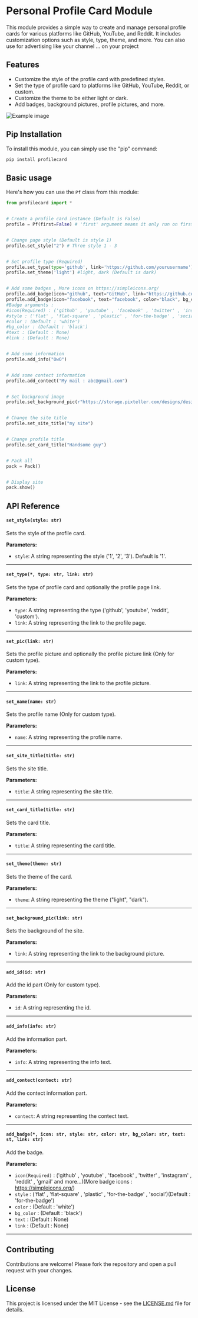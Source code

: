 
# Personal Profile Card Module

This module provides a simple way to create and manage personal profile cards for various platforms like GitHub, YouTube, and Reddit. It includes customization options such as style, type, theme, and more.
You can also use for advertising like your channel ... on your project

## Features

- Customize the style of the profile card with predefined styles.
- Set the type of profile card to platforms like GitHub, YouTube, Reddit, or custom.
- Customize the theme to be either light or dark.
- Add badges, background pictures, profile pictures, and more.

![Example image](example.png)

## Pip Installation

To install this module, you can simply use the "pip" command:

```bash
pip install profilecard
```

## Basic usage

Here's how you can use the `Pf` class from this module:

```python
from profilecard import *


# Create a profile card instance (Default is False)
profile = Pf(first=False) # 'first' argument means it only run on first time or not


# Change page style (Default is style 1)
profile.set_style("2") # Three style 1 - 3 


# Set profile type (Required)
profile.set_type(type='github', link='https://github.com/yourusername') # It will automatically crawling profile picture, name and id to the profile page
profile.set_theme('light') #light, dark (Default is dark)


# Add some badges , More icons on https://simpleicons.org/
profile.add_badge(icon="github", text="GitHub", link="https://github.com/yourusername") 
profile.add_badge(icon="facebook", text="facebook", color="black", bg_color="white")
#Badge arguments : 
#icon(Required) : ('github' , 'youtube' , 'facebook' , 'twitter' , 'instagram' , 'reddit' , 'gmail' and more...)(More badge icons : https://simpleicons.org/)
#style : ('flat' , 'flat-square' , 'plastic' , 'for-the-badge' , 'social')(Default : 'for-the-badge')
#color : (Default : 'white')
#bg_color : (Default : 'black')
#text : (Default : None)
#link : (Default : None)


# Add some information
profile.add_info("OwO")


# Add some contect information
profile.add_contect("My mail : abc@gmail.com")


# Set background image
profile.set_background_pic(r"https://storage.pixteller.com/designs/designs-images/2019-03-27/05/simple-background-backgrounds-passion-simple-1-5c9b95c3a34f9.png")


# Change the site title
profile.set_site_title("my site")


# Change profile title
profile.set_card_title("Handsome guy")


# Pack all
pack = Pack()


# Display site
pack.show()
```

## API Reference

#### `set_style(style: str)`

Sets the style of the profile card.

**Parameters:**
- `style`: A string representing the style ('1', '2', '3'). Default is '1'.
---

#### `set_type(*, type: str, link: str)`

Sets the type of profile card and optionally the profile page link.

**Parameters:**
- `type`: A string representing the type ('github', 'youtube', 'reddit', 'custom').
- `link`: A string representing the link to the profile page.
---

#### `set_pic(link: str)`

Sets the profile picture and optionally the profile picture link (Only for custom type).

**Parameters:**
- `link`: A string representing the link to the profile picture.
---

#### `set_name(name: str)`

Sets the profile name (Only for custom type).

**Parameters:**
- `name`: A string representing the profile name.
---

#### `set_site_title(title: str)`

Sets the site title.

**Parameters:**
- `title`: A string representing the site title.
---

#### `set_card_title(title: str)`

Sets the card title.

**Parameters:**
- `title`: A string representing the card title.
---
#### `set_theme(theme: str)`

Sets the theme of the card.

**Parameters:**
- `theme`: A string representing the theme ("light", "dark").
---
#### `set_background_pic(link: str)`

Sets the background of the site.

**Parameters:**
- `link`: A string representing the link to the background picture.
---
#### `add_id(id: str)`

Add the id part (Only for custom type).

**Parameters:**
- `id`: A string representing the id.
---
#### `add_info(info: str)`

Add the information part.

**Parameters:**
- `info`: A string representing the info text.
---
#### `add_contect(contect: str)`

Add the contect information part.

**Parameters:**
- `contect`: A string representing the contect text.
---
#### `add_badge(*, icon: str, style: str, color: str, bg_color: str, text: st, link: str)`

Add the badge.

**Parameters:**
- `icon(Required)` : ('github' , 'youtube' , 'facebook' , 'twitter' , 'instagram' , 'reddit' , 'gmail' and more...)(More badge icons : https://simpleicons.org/)
- `style` : ('flat' , 'flat-square' , 'plastic' , 'for-the-badge' , 'social')(Default : 'for-the-badge')
- `color` : (Default : 'white')
- `bg_color` : (Default : 'black')
- `text` : (Default : None)
- `link` : (Default : None)
---

## Contributing

Contributions are welcome! Please fork the repository and open a pull request with your changes.

## License

This project is licensed under the MIT License - see the [LICENSE.md](LICENSE) file for details.

